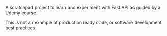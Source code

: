 A scratchpad project to learn and experiment with Fast API as guided by a Udemy course.

This is not an example of production ready code, or software development best practices.
